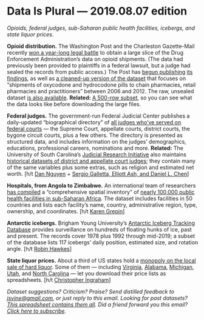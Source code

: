 Data Is Plural — 2019.08.07 edition
===================================

*Opioids, federal judges, sub-Saharan public health facilities, icebergs, and state liquor prices.*


__Opioid distribution.__ The Washington Post and the Charleston Gazette-Mail recently [won a year-long legal battle](https://www.washingtonpost.com/health/how-an-epic-legal-battle-brought-a-secret-drug-database-to-light/2019/08/02/3bc594ce-b3d4-11e9-951e-de024209545d_story.html?noredirect=on&utm_term=.e32623ec4459) to obtain a large slice of the Drug Enforcement Administration’s data on opioid shipments. (The data had previously been provided to plaintiffs in a federal lawsuit, but a judge had sealed the records from public access.) The Post has [begun publishing](https://www.washingtonpost.com/investigations/76-billion-opioid-pills-newly-released-federal-data-unmasks-the-epidemic/2019/07/16/5f29fd62-a73e-11e9-86dd-d7f0e60391e9_story.html) [its findings](https://www.washingtonpost.com/graphics/2019/investigations/dea-pain-pill-database/), as well as [a cleaned-up version of the dataset](https://www.washingtonpost.com/national/2019/07/18/how-download-use-dea-pain-pills-database/) that focuses on “shipments of oxycodone and hydrocodone pills to chain pharmacies, retail pharmacies and practitioners” between 2006 and 2012. The raw, unsealed dataset [is also available](https://twitter.com/dataeditor/status/1151905391678230528). __Related:__ [A 500-row subset](https://github.com/r4dat/ARCOS_OPIOIDS_WashPo), so you can see what the data looks like before downloading the large files.


__Federal judges.__ The government-run Federal Judicial Center publishes a daily-updated “biographical directory” of [all judges who’ve served on federal courts](https://www.fjc.gov/history/judges/biographical-directory-article-iii-federal-judges-export) — the Supreme Court, appellate courts, district courts, the bygone circuit courts, plus a few others. The directory is presented as structured data, and includes information on the judges’ demographics, educations, professional careers, nominations and more. __Related:__ The University of South Carolina’s [Judicial Research Initiative](http://artsandsciences.sc.edu/poli/juri/index.htm) also maintains [historical datasets of district and appellate court judges](http://artsandsciences.sc.edu/poli/juri/attributes.htm); they contain many of the same variables plus some extras, such as religion and estimated net worth. [h/t [Dan Nguyen](https://www.reddit.com/r/datasets/comments/cl4ogt/the_us_judicial_branch_maintains_a_spreadsheet_of/) + [Sergio Galletta, Elliott Ash, and Daniel L. Chen](https://papers.ssrn.com/sol3/papers.cfm?abstract_id=3415393)]


__Hospitals, from Angola to Zimbabwe.__ An international team of researchers [has compiled](https://www.nature.com/articles/s41597-019-0142-2) a “comprehensive spatial inventory” of [nearly 100,000 public health facilities in sub-Saharan Africa](https://springernature.figshare.com/articles/Public_health_facilities_in_sub_Saharan_Africa/7725374/1). The dataset includes facilities in 50 countries and lists each facility’s name, country, administrative region, type, ownership, and coordinates. [h/t [Karen Grepin](https://twitter.com/KarenGrepin/status/1154675390411149315)]


__Antarctic icebergs.__ Brigham Young University’s [Antarctic Iceberg Tracking Database](https://www.scp.byu.edu/data/iceberg/) provides surveillance on hundreds of floating hunks of ice, past and present. The records cover 1978 plus 1992 through mid-2019; a subset of the database lists 117 icebergs’ daily position, estimated size, and rotation angle. [h/t [Robin Hawkes](https://www.getrevue.co/profile/maps/issues/spatial-awareness-7-maps-spatial-newsletter-by-robin-hawkes-190525)]


__State liquor prices.__ About a third of US states hold a [monopoly on the local sale of hard liquor](https://en.wikipedia.org/wiki/Alcoholic_beverage_control_state). Some of them — including [Virginia](https://www.abc.virginia.gov/products/products-faqs/product-downloads), [Alabama](https://alabcboard.gov/QPL), [Michigan](https://www.michigan.gov/lara/0,4601,7-154-89334_10570_14173---,00.html), [Utah](https://webapps2.abc.utah.gov/Production/OnlinePriceList/DisplayDivCategory.aspx), and [North Carolina](https://abc.nc.gov/Pricing/PriceList) — let you download their price lists as spreadsheets. [h/t [Christopher Ingraham](https://twitter.com/_cingraham/status/449353017733943296)]


*Dataset suggestions? Criticism? Praise? Send distilled feedback to <jsvine@gmail.com>, or just reply to this email. Looking for past datasets? [This spreadsheet contains them all](https://docs.google.com/spreadsheets/d/1wZhPLMCHKJvwOkP4juclhjFgqIY8fQFMemwKL2c64vk). Did a friend forward you this email? [Click here to subscribe](https://tinyletter.com/data-is-plural).*